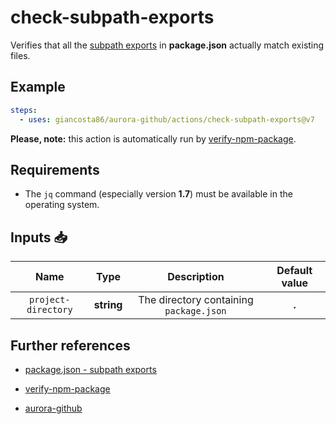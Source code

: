 # check-subpath-exports

Verifies that all the [subpath exports](https://nodejs.org/api/packages.html#subpath-exports) in **package.json** actually match existing files.

## Example

```yaml
steps:
  - uses: giancosta86/aurora-github/actions/check-subpath-exports@v7
```

**Please, note:** this action is automatically run by [verify-npm-package](../verify-npm-package/README.md).

## Requirements

- The `jq` command (especially version **1.7**) must be available in the operating system.

## Inputs 📥

|        Name         |    Type    |               Description               | Default value |
| :-----------------: | :--------: | :-------------------------------------: | :-----------: |
| `project-directory` | **string** | The directory containing `package.json` |     **.**     |

## Further references

- [package.json - subpath exports](https://nodejs.org/api/packages.html#subpath-exports)

- [verify-npm-package](../verify-npm-package/README.md)

- [aurora-github](../../README.md)
